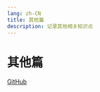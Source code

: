 ```yaml
---
lang: zh-CN
title: 其他篇
description: 记录其他相关知识点
---
```


# 其他篇

<!-- URL -->
[GitHub](https://github.com/CatNulls) 